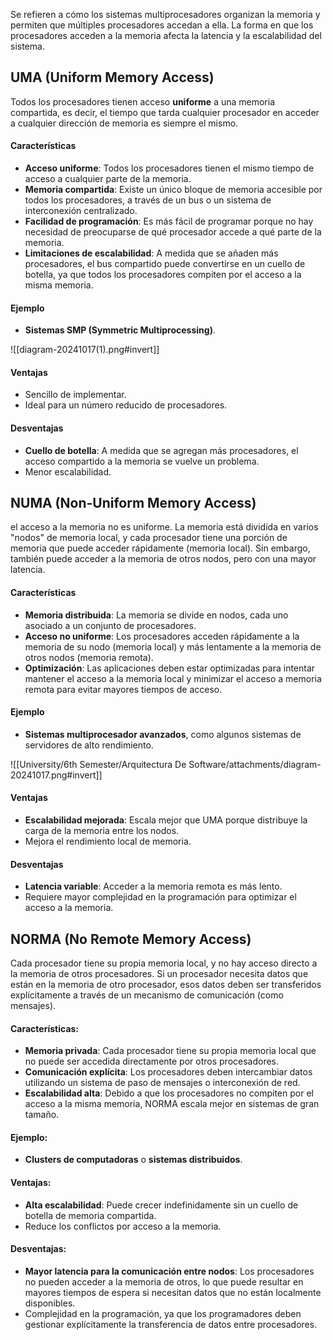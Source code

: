 Se refieren a cómo los sistemas multiprocesadores organizan la memoria y permiten que múltiples procesadores accedan a ella. La forma en que los procesadores acceden a la memoria afecta la latencia y la escalabilidad del sistema.

## UMA (Uniform Memory Access)

Todos los procesadores tienen acceso **uniforme** a una memoria compartida, es decir, el tiempo que tarda cualquier procesador en acceder a cualquier dirección de memoria es siempre el mismo.

#### Características

- **Acceso uniforme**: Todos los procesadores tienen el mismo tiempo de acceso a cualquier parte de la memoria.
- **Memoria compartida**: Existe un único bloque de memoria accesible por todos los procesadores, a través de un bus o un sistema de interconexión centralizado.
- **Facilidad de programación**: Es más fácil de programar porque no hay necesidad de preocuparse de qué procesador accede a qué parte de la memoria.
- **Limitaciones de escalabilidad**: A medida que se añaden más procesadores, el bus compartido puede convertirse en un cuello de botella, ya que todos los procesadores compiten por el acceso a la misma memoria.

#### Ejemplo

- **Sistemas SMP (Symmetric Multiprocessing)**.

![[diagram-20241017(1).png#invert]]

#### Ventajas

- Sencillo de implementar.
- Ideal para un número reducido de procesadores.

#### Desventajas

- **Cuello de botella**: A medida que se agregan más procesadores, el acceso compartido a la memoria se vuelve un problema.
- Menor escalabilidad.

## NUMA (Non-Uniform Memory Access)
el acceso a la memoria no es uniforme. La memoria está dividida en varios "nodos" de memoria local, y cada procesador tiene una porción de memoria que puede acceder rápidamente (memoria local). Sin embargo, también puede acceder a la memoria de otros nodos, pero con una mayor latencia.

#### Características

- **Memoria distribuida**: La memoria se divide en nodos, cada uno asociado a un conjunto de procesadores.
- **Acceso no uniforme**: Los procesadores acceden rápidamente a la memoria de su nodo (memoria local) y más lentamente a la memoria de otros nodos (memoria remota).
- **Optimización**: Las aplicaciones deben estar optimizadas para intentar mantener el acceso a la memoria local y minimizar el acceso a memoria remota para evitar mayores tiempos de acceso.

#### Ejemplo

- **Sistemas multiprocesador avanzados**, como algunos sistemas de servidores de alto rendimiento.

![[University/6th Semester/Arquitectura De Software/attachments/diagram-20241017.png#invert]]

#### Ventajas

- **Escalabilidad mejorada**: Escala mejor que UMA porque distribuye la carga de la memoria entre los nodos.
- Mejora el rendimiento local de memoria.

#### Desventajas

- **Latencia variable**: Acceder a la memoria remota es más lento.
- Requiere mayor complejidad en la programación para optimizar el acceso a la memoria.

## NORMA (No Remote Memory Access)

Cada procesador tiene su propia memoria local, y no hay acceso directo a la memoria de otros procesadores. Si un procesador necesita datos que están en la memoria de otro procesador, esos datos deben ser transferidos explícitamente a través de un mecanismo de comunicación (como mensajes).

#### Características:

- **Memoria privada**: Cada procesador tiene su propia memoria local que no puede ser accedida directamente por otros procesadores.
- **Comunicación explícita**: Los procesadores deben intercambiar datos utilizando un sistema de paso de mensajes o interconexión de red.
- **Escalabilidad alta**: Debido a que los procesadores no compiten por el acceso a la misma memoria, NORMA escala mejor en sistemas de gran tamaño.

#### Ejemplo:

- **Clusters de computadoras** o **sistemas distribuidos**.

#### Ventajas:

- **Alta escalabilidad**: Puede crecer indefinidamente sin un cuello de botella de memoria compartida.
- Reduce los conflictos por acceso a la memoria.

#### Desventajas:

- **Mayor latencia para la comunicación entre nodos**: Los procesadores no pueden acceder a la memoria de otros, lo que puede resultar en mayores tiempos de espera si necesitan datos que no están localmente disponibles.
- Complejidad en la programación, ya que los programadores deben gestionar explícitamente la transferencia de datos entre procesadores.